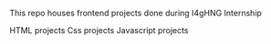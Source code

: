 This repo houses frontend projects done during I4gHNG Internship

HTML projects
Css projects
Javascript projects
